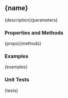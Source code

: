 ## <a id="{id}">{name}</a>
{description}{parameters}

### Properties and Methods
{props}{methods}

### Examples
{examples}

### Unit Tests
{tests}